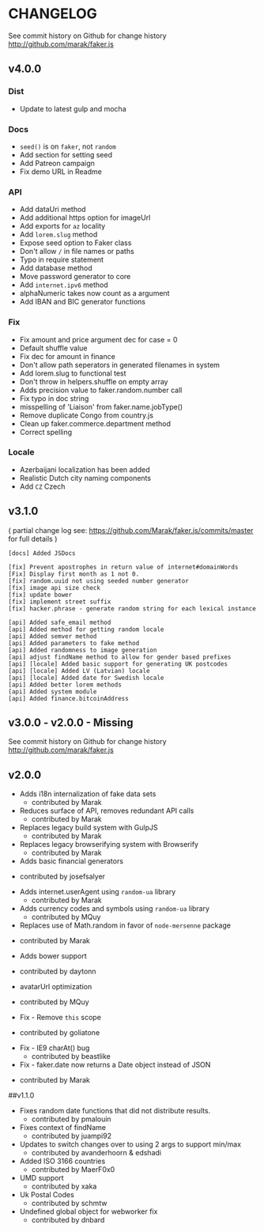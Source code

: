 # CHANGELOG

See commit history on Github for change history
http://github.com/marak/faker.js

## v4.0.0

### Dist
- Update to latest gulp and mocha

### Docs
- `seed()` is on `faker`, not `random`
- Add section for setting seed
- Add Patreon campaign
- Fix demo URL in Readme

### API
- Add dataUri method
- Add additional https option for imageUrl
- Add exports for `az` locality
- Add `lorem.slug` method
- Expose seed option to Faker class
- Don't allow `/` in file names or paths
- Typo in require statement
- Add database method
- Move password generator to core
- Add `internet.ipv6` method
- alphaNumeric takes now count as a argument
- Add IBAN and BIC generator functions

### Fix
- Fix amount and price argument dec for case = 0
- Default shuffle value
- Fix dec for amount in finance
- Don't allow path seperators in generated filenames in system
- Add lorem.slug to functional test
- Don't throw in helpers.shuffle on empty array
- Adds precision value to faker.random.number call
- Fix typo in doc string
- misspelling of 'Liaison' from faker.name.jobType()
- Remove duplicate Congo from country.js
- Clean up faker.commerce.department method
- Correct spelling

### Locale
- Azerbaijani localization has been added
- Realistic Dutch city naming components
- Add `CZ` Czech

## v3.1.0

( partial change log see: https://github.com/Marak/faker.js/commits/master for full details )

```
[docs] Added JSDocs

[fix] Prevent apostrophes in return value of internet#domainWords
[Fix] Display first month as 1 not 0.
[fix] random.uuid not using seeded number generator
[fix] image api size check 
[fix] update bower
[fix] implement street suffix
[fix] hacker.phrase - generate random string for each lexical instance

[api] Added safe_email method
[api] Added method for getting random locale
[api] Added semver method
[api] Added parameters to fake method
[api] Added randomness to image generation
[api] adjust findName method to allow for gender based prefixes
[api] [locale] Added basic support for generating UK postcodes
[api] [locale] Added LV (Latvian) locale 
[api] [locale] Added date for Swedish locale
[api] Added better lorem methods
[api] Added system module
[api] Added finance.bitcoinAddress
```


## v3.0.0 - v2.0.0 - Missing

  See commit history on Github for change history
  http://github.com/marak/faker.js

## v2.0.0

* Adds i18n internalization of fake data sets
  - contributed by Marak
* Reduces surface of API, removes redundant API calls
  - contributed by Marak
* Replaces legacy build system with GulpJS
  - contributed by Marak
* Replaces legacy browserifying system with Browserify
  - contributed by Marak
* Adds basic financial generators
 - contributed by josefsalyer
* Adds internet.userAgent using `random-ua` library
  - contributed by Marak
* Adds currency codes and symbols using `random-ua` library
  - contributed by MQuy
* Replaces use of Math.random in favor of `node-mersenne` package
 - contributed by Marak
* Adds bower support
 - contributed by daytonn
* avatarUrl optimization
 - contributed by MQuy
* Fix - Remove `this` scope
 - contributed by goliatone
* Fix - IE9 charAt() bug
  - contributed by beastlike
* Fix - faker.date now returns a Date object instead of JSON
 - contributed by Marak

##v1.1.0

* Fixes random date functions that did not distribute results.
  - contributed by pmalouin
* Fixes context of findName
  - contributed by juampi92
* Updates to switch changes over to using 2 args to support min/max
  - contributed by avanderhoorn & edshadi
* Added ISO 3166 countries
  - contributed by MaerF0x0
* UMD support
  - contributed by xaka
* Uk Postal Codes
  - contributed by schmtw
* Undefined global object for webworker fix
  - contributed by dnbard
